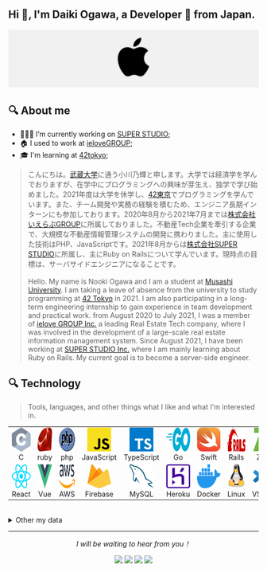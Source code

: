 ## Hi 👋, I'm Daiki Ogawa, a Developer 🚀 from Japan.

![](https://github.com/nokiPro/nokiPro/blob/main/AE12CC8B-822C-45CB-B592-8AF88E21D001_4_5005_c.jpeg)

<h2 align="left">🔍 About me</h2>

- 👨🏽‍💻 I’m currently working on [SUPER STUDIO](https://super-studio.jp/);
- 🏠 I used to work at [ieloveGROUP](https://www.ielove-group.jp/);
- 🎓 I'm learning at [42tokyo](https://42tokyo.jp/);

>  こんにちは。[武蔵大学](https://www.musashi.ac.jp/)に通う小川乃輝と申します。大学では経済学を学んでおりますが、在学中にプログラミングへの興味が芽生え、独学で学び始めました。2021年度は大学を休学し、[42東京](https://42tokyo.jp/)でプログラミングを学んでいます。また、チーム開発や実務の経験を積むため、エンジニア長期インターンにも参加しております。2020年8月から2021年7月までは[株式会社いえらぶGROUP](https://www.ielove-group.jp/)に所属しておりました。不動産Tech企業を牽引する企業で、大規模な不動産情報管理システムの開発に携わりました。主に使用した技術はPHP、JavaScriptです。2021年8月からは[株式会社SUPER STUDIO](https://www.ielove-group.jp/)に所属し、主にRuby on Railsについて学んでいます。現時点の目標は、サーバサイドエンジニアになることです。
>  <br><br>Hello. My name is Nooki Ogawa and I am a student at [Musashi University](https://www.musashi.ac.jp/). I am taking a leave of absence from the university to study programming at [42 Tokyo](https://42tokyo.jp/) in 2021. I am also participating in a long-term engineering internship to gain experience in team development and practical work. from August 2020 to July 2021, I was a member of [ielove GROUP Inc.](https://www.ielove-group.jp/) a leading Real Estate Tech company, where I was involved in the development of a large-scale real estate information management system. Since August 2021, I have been working at [SUPER STUDIO Inc.](https://www.ielove-group.jp/) where I am mainly learning about Ruby on Rails. My current goal is to become a server-side engineer.


<h2 align="left">🔍 Technology</h2>

> Tools, languages, and other things what I like and what I'm interested in.
<table aline="center">
  <tr>
    <td align="center" width="96">
      <a href="#">
        <img src="./icon/c.svg" width="48" height="48" alt="C#" />
      </a>
      <br>C
    </td>
    <td align="center" width="96">
      <a href="#">
        <img src="./icon/ruby.svg" width="48" height="48" alt="Python" />
      </a>
      <br>ruby
    </td>
    <td align="center" width="96">
      <a href="#">
        <img src="./icon/php.svg" width="48" height="48" alt="TypeScript" />
      </a>
      <br>php
    </td>
    <td align="center" width="96">
      <a href="#">
        <img src="./icon/javascript.svg" width="48" height="48" alt="Golang" />
      </a>
      <br>JavaScript
    </td>
    <td align="center" width="96">
      <a href="#">
        <img src="./icon/typescript-icon.svg" width="48" height="48" alt="Jsonnet" />
      </a>
      <br>TypeScript
    </td>
    <td align="center" width="96">
      <a href="#">
        <img src="./icon/go.svg" width="48" height="48" alt="JavaScript" />
      </a>
      <br>Go
    </td>
    <td align="center" width="96">
      <a href="#">
        <img src="./icon/swift.svg" width="48" height="48" alt="React" />
      </a>
      <br>Swift
    </td>
    <td align="center" width="96">
      <a href="#">
        <img src="./icon/rails.svg" width="48" height="48" alt="Bootstrap" />
      </a>
      <br>Rails
    </td>
    <td align="center" width="96">
      <a href="#">
        <img src="./icon/zend-framework.svg" width="48" height="48" alt="Sass" />
      </a>
      <br>Zend
    </td>
  </tr>
  <tr>
    <td align="center" width="96">
      <a href="#">
        <img src="./icon/react.svg" width="48" height="48" alt="Docker" />
      </a>
      <br>React
    </td>
    <td align="center" width="96">
      <a href="#">
        <img src="./icon/vue.svg" width="48" height="48" alt="Kubernetes" />
      </a>
      <br>Vue
    </td>
    <td align="center"  width="96">
      <a href="#">
        <img src="./icon/aws.svg" width="48" height="48" alt="Debian" />
      </a>
      <br>AWS
    </td>
    <td align="center"  width="96">
      <a href="#">
        <img src="./icon/firebase.svg" width="48" height="48" alt="RHEL" />
      </a>
      <br>Firebase
    </td>
    <td align="center" width="96">
      <a href="#">
        <img src="./icon/mysql.svg" width="48" height="48" alt="Powershell" />
      </a>
      <br>MySQL
    </td>
    <td align="center"  width="96">
      <a href="#">
        <img src="./icon/heroku-icon.svg" width="48" height="48" alt="MySQL" />
      </a>
      <br>Heroku
    </td>
    <td align="center" width="96">
      <a href="#">
        <img src="./icon/docker-icon.svg" width="48" height="48" alt="Grafana" />
      </a>
      <br>Docker
    </td>
    <td align="center" width="96">
      <a href="#">
        <img src="./icon/linux-tux.svg" width="48" height="48" alt="Prometheus" />
      </a>
      <br>Linux
    </td>
    <td align="center" width="96">
      <a href="#">
        <img src="./icon/visual-studio-code.svg" width="48" height="48" alt="Thanos" />
      </a>
      <br>VScode
    </td>
  </tr>
</table>

 <br>
 
<details>
  <summary> Other my data</summary>

  <br>

  [![](https://raw.githubusercontent.com/nokiPro/nokiPro/main/profile-summary-card-output/nord_dark/0-profile-details.svg)](https://github.com/vn7n24fzkq/github-profile-summary-cards)
  <img alt="Top Langs" height="147px" src="https://github-readme-stats.vercel.app/api/top-langs/?username=nokiPro&layout=compact&count_private=true&show_icons=true&show_icons=true&theme=nord" />
  <img alt="github stats" height="147px" src="https://github-readme-stats.vercel.app/api?username=nokiPro&count_private=true&show_icons=true&show_icons=true&theme=nord" />

</details>

<hr>
<p align="center">
  <i>I will be waiting to hear from you！</i>

<p align="center">
<a href= "https://github.com/nokiPro/"><img width="3%" src="https://www.vectorlogo.zone/logos/github/github-tile.svg"/></a>
<a href= "https://www.linkedin.com/"><img width="3%" src="https://www.vectorlogo.zone/logos/linkedin/linkedin-icon.svg"/></a>
<a href= "https://twitter.com/_nokiPro"><img width="3%" src="https://www.vectorlogo.zone/logos/twitter/twitter-tile.svg"/></a>
<a href= "https://facebook.com/daiki.ogawa.2000"><img width="3%" src="https://www.vectorlogo.zone/logos/facebook/facebook-official.svg"/></a>
</p>

</p>
